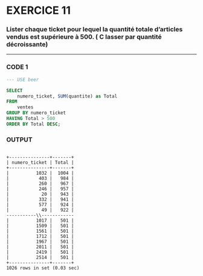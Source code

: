 # EXERCICE 11

### Lister chaque ticket pour lequel la quantité totale d’articles vendus est supérieure à 500. ( C lasser par quantité décroissante)
---
### CODE 1


```sql
--- USE beer

SELECT 
    numero_ticket, SUM(quantite) as Total
FROM
    ventes
GROUP BY numero_ticket
HAVING Total > 500
ORDER BY Total DESC;


```
### OUTPUT

```text

+---------------+-------+
| numero_ticket | Total |
+---------------+-------+
|          1032 |  1004 |
|           403 |   984 |
|           260 |   967 |
|           246 |   957 |
|            20 |   943 |
|           332 |   941 |
|           577 |   924 |
|            49 |   922 |
-----------\\------------
|          1017 |   501 |
|          1509 |   501 |
|          1561 |   501 |
|          1712 |   501 |
|          1967 |   501 |
|          2011 |   501 |
|          2419 |   501 |
|          2514 |   501 |
+---------------+-------+
1026 rows in set (0.03 sec)
```

